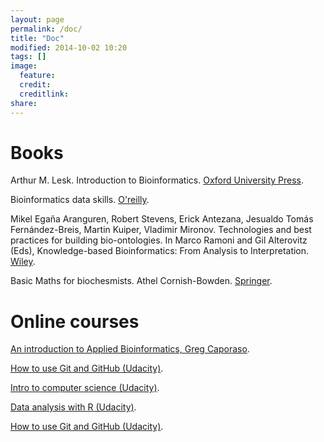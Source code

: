 ```yaml
---
layout: page
permalink: /doc/
title: "Doc"
modified: 2014-10-02 10:20
tags: []
image:
  feature: 
  credit: 
  creditlink: 
share: 
---
```


Books
=====

Arthur M. Lesk. Introduction to Bioinformatics. [Oxford University Press](http://ukcatalogue.oup.com/product/9780199651566.do).

Bioinformatics data skills. [O'reilly](http://shop.oreilly.com/product/0636920030157.do).

Mikel Egaña Aranguren, Robert Stevens, Erick Antezana, Jesualdo Tomás Fernández-Breis, Martin Kuiper, Vladimir Mironov. Technologies and best practices for building bio-ontologies. In Marco Ramoni and Gil Alterovitz (Eds), Knowledge-based Bioinformatics: From Analysis to Interpretation. [Wiley](http://eu.wiley.com/WileyCDA/WileyTitle/productCd-0470748311.html).

Basic Maths for biochesmists. Athel Cornish-Bowden. [Springer](http://link.springer.com/book/10.1007%2F978-94-011-6523-5).

Online courses
==============

[An introduction to Applied Bioinformatics, Greg Caporaso](http://caporasolab.us/An-Introduction-To-Applied-Bioinformatics/).

[How to use Git and GitHub (Udacity)](http://www.udacity.com/course/ud775).

[Intro to computer science (Udacity)](http://www.udacity.com/course/cs101).

[Data analysis with R (Udacity)](http://www.udacity.com/course/ud651).

[How to use Git and GitHub (Udacity)](https://www.udacity.com/course/ud775).

